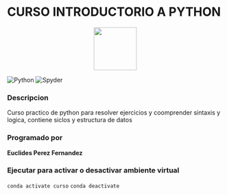 # CURSO INTRODUCTORIO A PYTHON
<p align = "center">
<img width = "100" heigth = "100" src="https://i0.wp.com/ciberninjas.com/wp-content/uploads/2022/09/frameworks-lenguaje-programacion-python.webp?fit=1920%2C1080&ssl=1">
</p>

![Python](https://img.shields.io/badge/python-3670A0?style=for-the-badge&logo=python&logoColor=ffdd54) ![Spyder](https://img.shields.io/badge/Spyder-838485?style=for-the-badge&logo=spyder%20ide&logoColor=maroon)

### Descripcion
Curso practico de python para resolver ejercicios y coomprender sintaxis y logica, contiene siclos y estructura de datos


### Programado por 
**Euclides Perez Fernandez**

### Ejecutar para activar o desactivar ambiente virtual
`conda activate curso`
`conda deactivate`
